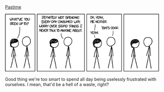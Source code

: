 [Pastime](https://xkcd.com/1222)

![Pastime](./random_comic.png)

Good thing we're too smart to spend all day being uselessly frustrated with ourselves. I mean, that'd be a hell of a waste, right?

